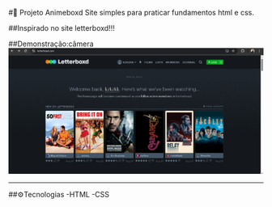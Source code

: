 #🚀 Projeto Animeboxd
 Site simples para praticar fundamentos html e css.

##Inspirado no site letterboxd!!!

##Demonstração:câmera
![Inspiração](assets/printletterboxd.PNG)

---

##⚙️Tecnologias
-HTML
-CSS
